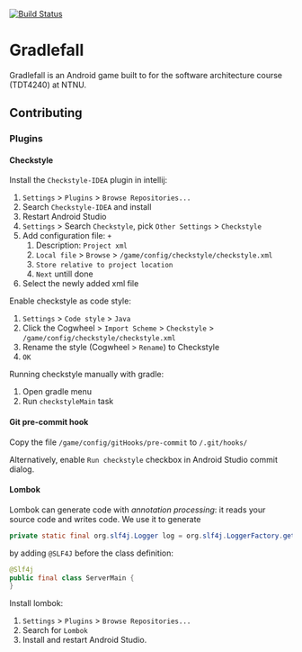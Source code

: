 [![Build Status](https://travis-ci.com/rosvik/ntnu-tdt4240-progark-project.svg?token=g6wDiqtebzTTKGgy2fiG&branch=master)](https://travis-ci.com/rosvik/ntnu-tdt4240-progark-project)

# Gradlefall

Gradlefall is an Android game built to for the software architecture course (TDT4240) at NTNU. 

## Contributing

### Plugins
#### Checkstyle
Install the `Checkstyle-IDEA` plugin in intellij:

1. `Settings` > `Plugins` > `Browse Repositories...`
2. Search `Checkstyle-IDEA` and install
3. Restart Android Studio
4. `Settings` > Search `Checkstyle`, pick `Other Settings` > `Checkstyle`
5. Add configuration file: `+`
    1. Description: `Project xml`
    2. `Local file` > `Browse` > `/game/config/checkstyle/checkstyle.xml`
    3. `Store relative to project location`
    4. `Next` untill done
6. Select the newly added xml file

Enable checkstyle as code style:

1. `Settings` > `Code style` > `Java`
2. Click the Cogwheel > `Import Scheme` > `Checkstyle` > `/game/config/checkstyle/checkstyle.xml`
3. Rename the style (Cogwheel > `Rename`) to Checkstyle
4. `OK`

Running checkstyle manually with gradle:

1. Open gradle menu
2. Run `checkstyleMain` task

#### Git pre-commit hook

Copy the file `/game/config/gitHooks/pre-commit` to `/.git/hooks/`

Alternatively, enable `Run checkstyle` checkbox in Android Studio commit dialog.

#### Lombok

Lombok can generate code with *annotation processing*: it reads your source code and writes code.
We use it to generate
```java
private static final org.slf4j.Logger log = org.slf4j.LoggerFactory.getLogger(ServerMain.class)
```

by adding `@SLF4J` before the class definition:

```java
@Slf4j
public final class ServerMain {
}
```

Install lombok:

1. `Settings` > `Plugins` > `Browse Repositories...`
2. Search for `Lombok`
3. Install and restart Android Studio.
